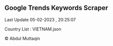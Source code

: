 

## Google Trends Keywords Scraper 
 
Last Update 05-02-2023 , 20:25:07

Country List :
VIETNAM.json



© Abdul Muttaqin 

